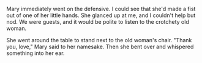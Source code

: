Mary immediately went on the defensive. I could see that she'd made a fist out of one of her little hands. She glanced up at me, and I couldn't help but nod. We were guests, and it would be polite to listen to the crotchety old woman.

She went around the table to stand next to the old woman's chair. "Thank you, love," Mary said to her namesake. Then she bent over and whispered something into her ear. 